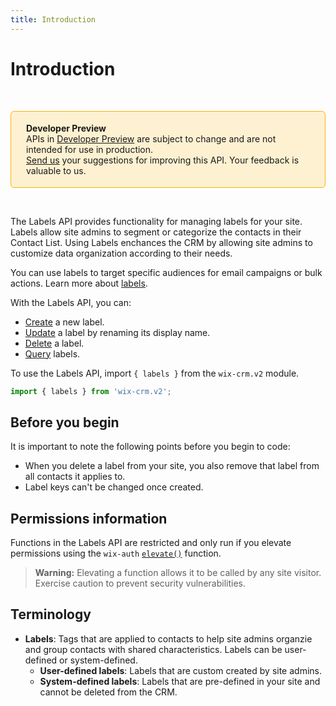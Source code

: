 ```yaml
---
title: Introduction
---
```


# Introduction

&nbsp;
<div style="background-color: #FEF1D1; padding: 18px 24px; border-radius: 6px; border: 1px solid #FDB10C; box-sizing: border-box; display: inline-block">
    <b>Developer Preview</b>
    <br/>
    <span>APIs in <a href="https://www.wix.com/velo/reference/api-overview/developer-preview">Developer Preview</a> are subject to change and are not intended for use in production.<br/><a href="mailto:velo-preview-feedback@wix.com">Send us</a> your suggestions for improving this API. Your feedback is valuable to us.</span>
</div>

&nbsp;

<!-- > **Note:** This module is
> [universal](/api-overview/api-versions#universal-modules).
> Functions in this module can run on both the backend and frontend,
> unless specified otherwise. -->


The Labels API provides functionality for managing labels for your site. Labels allow site admins to segment or categorize the contacts in their Contact List. Using Labels enchances the CRM by allowing site admins to customize data organization according to their needs. 

You can use labels to target specific audiences for email campaigns or bulk actions. Learn more about [labels](https://support.wix.com/en/article/adding-labels-to-contacts-in-your-contact-list).
 
With the Labels API, you can:
- [Create](wix-crm-v2/labels/findorcreatelabel) a new label.
- [Update](wix-crm-v2/labels/renamelabel) a label by renaming its display name.
- [Delete](wix-crm-v2/labels/deletelabel) a label.
- [Query](wix-crm-v2/labels/querylabels) labels.


To use the Labels API, import `{ labels }` from the `wix-crm.v2` module. 

```javascript
import { labels } from 'wix-crm.v2';
```
## Before you begin

It is important to note the following points before you begin to code:
- When you delete a label from your site, you also remove that label from all contacts it applies to.
- Label keys can't be changed once created. 

## Permissions information

Functions in the Labels API are restricted and only run if you elevate permissions using the `wix-auth` [`elevate()`](https://www.wix.com/velo/reference/wix-auth/elevate) function.

<blockquote class='warning'>
<p><strong>Warning:</strong> Elevating a function allows it to be called by any site visitor. Exercise caution to prevent security vulnerabilities.</p>
</blockquote>


## Terminology

- **Labels**: Tags that are applied to contacts to help site admins organzie and group contacts with shared characteristics. Labels can be user-defined or system-defined. 
    - **User-defined labels**: Labels that are custom created by site admins.
    - **System-defined labels**: Labels that are pre-defined in your site and cannot be deleted from the CRM.